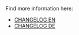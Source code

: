 Find more information here:
* [CHANGELOG EN](https://github.com/findologic/plugin-shopware-6/blob/develop/CHANGELOG.md)
* [CHANGELOG DE](https://github.com/findologic/plugin-shopware-6/blob/develop/CHANGELOG_de-DE.md)
